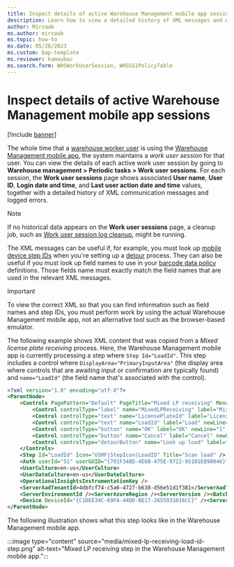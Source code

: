 ```yaml
---
title: Inspect details of active Warehouse Management mobile app sessions
description: Learn how to view a detailed history of XML messages and errors that are associated with all active Warehouse Management mobile app sessions.
author: Mirzaab
ms.author: mirzaab
ms.topic: how-to
ms.date: 05/26/2023
ms.custom: bap-template
ms.reviewer: kamaybac
ms.search.form: WHSWorkUserSession, WHSGS1PolicyTable
---
```


# Inspect details of active Warehouse Management mobile app sessions

[!include [banner](../includes/banner.md)]

The whole time that a [warehouse worker user](manage-warehouse-workers.md) is using the [Warehouse Management mobile app](install-configure-warehouse-management-app.md), the system maintains a *work user session* for that user. You can view the details of each active work user session by going to **Warehouse management \> Periodic tasks \> Work user sessions**. For each session, the **Work user sessions** page shows associated **User name**, **User ID**, **Login date and time**, and **Last user action date and time** values, together with a detailed history of XML communication messages and logged errors.

> [!NOTE]
> If no historical data appears on the **Work user sessions** page, a cleanup job, such as [Work user session log cleanup](../../fin-ops-core/dev-itpro/sysadmin/cleanuproutines.md#warehouse-management), might be running.

The XML messages can be useful if, for example, you must look up [mobile device step IDs](mobile-app-titles-instructions.md) when you're setting up a [detour](warehouse-app-detours.md) process. They can also be useful if you must look up field names to use in your [barcode data policy](gs1-barcodes.md#policies-for-menus) definitions. Those fields name must exactly match the field names that are used in the relevant XML messages.

> [!IMPORTANT]
> To view the correct XML so that you can find information such as field names and step IDs, you must perform work by using the actual Warehouse Management mobile app, not an alternative tool such as the browser-based emulator.

The following example shows XML content that was copied from a *Mixed license plate receiving* process. Here, the Warehouse Management mobile app is currently processing a step where `Step Id="LoadId"`. This step includes a control where `DisplayArea="PrimaryInputArea"` (the display area where controls that are awaiting input or confirmation are typically found) and `name="LoadId"` (the field name that's associated with the control).

``` XML
<?xml version="1.0" encoding="utf-8"?>
<ParentNode>
    <Controls PagePattern="Default" PageTitle="Mixed LP receiving" MenuItemName="Mixed LP receiving">
        <Control controlType="label" name="MixedLPReceiving" label="Mixed LP receiving" newLine="1" data="" type="Undefined" length="-1" error="0" defaultButton="0" enabled="1" selected="" color="#000000" Status="1" NumDecimals="-1" DisplayArea="SubHeaderArea" PreferredInputMode="" PreferredInputType="" DisplayPriority="0" DisplaySubPriority="0" DataSequence="3" AttachedTo="" InstructionControl="" Footer1="" Footer2="" InputType="16806" />
        <Control controlType="text" name="LicensePlateId" label="License plate" newLine="1" data="LP33" type="String" length="25" error="0" defaultButton="0" enabled="0" selected="" color="#000000" Status="1" NumDecimals="-1" DisplayArea="InfoAndSecondaryInputArea" PreferredInputMode="Scanning" PreferredInputType="Alpha" DisplayPriority="50" DisplaySubPriority="22" DataSequence="4" AttachedTo="" InstructionControl="" Footer1="" Footer2="" InputType="2694" />
        <Control controlType="text" name="LoadId" label="Load" newLine="1" data="" type="String" length="20" error="0" defaultButton="0" enabled="1" selected="" color="#000000" Status="1" NumDecimals="-1" DisplayArea="PrimaryInputArea" PreferredInputMode="Scanning" PreferredInputType="Alpha" DisplayPriority="70" DisplaySubPriority="11" DataSequence="5" AttachedTo="" InstructionControl="" Footer1="" Footer2="" InputType="14265" />
        <Control controlType="button" name="OK" label="OK" newLine="1" data="" Icon="USMF|ActionIcon|OK" type="Undefined" length="-1" error="0" defaultButton="1" enabled="1" selected="" color="#000000" Status="1" NumDecimals="-1" DisplayArea="PrimaryActionArea" PreferredInputMode="" PreferredInputType="" DisplayPriority="0" DisplaySubPriority="0" DataSequence="6" AttachedTo="" InstructionControl="" Footer1="" Footer2="" InputType="16806" />
        <Control controlType="button" name="Cancel" label="Cancel" newLine="1" data="" Icon="USMF|ActionIcon|Cancel" type="Undefined" length="-1" error="0" defaultButton="0" enabled="1" selected="" color="#000000" Status="1" NumDecimals="-1" DisplayArea="" PreferredInputMode="" PreferredInputType="" DisplayPriority="0" DisplaySubPriority="0" DataSequence="7" AttachedTo="" InstructionControl="" Footer1="" Footer2="" InputType="16806" />
        <Control controlType="detourButton" name="Look up load" label="Look up load" newLine="1" data="" Icon="USMF|MenuIcon|GenericDataInquiry" type="16806" length="0" error="0" defaultButton="0" enabled="1" selected="" color="0" Status="0" NumDecimals="-1" DisplayArea="" PreferredInputMode="" PreferredInputType="" DisplayPriority="0" DisplaySubPriority="0" DataSequence="8" AttachedTo="" InstructionControl="" Footer1="" Footer2="" InputType="0" />
    </Controls>
    <Step Id="LoadId" Icon="USMF|StepIcon|LoadID" Title="Scan load" />
    <Auth userId="51" userGUID="{701F34BD-4E6B-475E-9722-95101E890046}" sessionId="{XXXXXXXX-XXXX-XXXX-XXXX-XXXXXXXXXXXX}" />
    <UserCulture>en-us</UserCulture>
    <UserDateCulture>en-us</UserDateCulture>
    <OperationalInsightsInstrumentationKey />
    <ServerAadTenantId>4dbfcf74-c5a6-4727-b638-d56e51d1f381</ServerAadTenantId>
    <ServerEnvironmentId /><ServerAzureRegion /><ServerVersion /><BatchFlightsEnabled />
    <Device DeviceId="{C1DEE34C-69FA-44DD-BE17-2655931016CC}" /><ServerActivity ServerActivityId="{B2AAD7A2-7674-0006-E259-ABB27476D901}" />
</ParentNode>
```

The following illustration shows what this step looks like in the Warehouse Management mobile app.

:::image type="content" source="media/mixed-lp-receiving-load-id-step.png" alt-text="Mixed LP receiving step in the Warehouse Management mobile app.":::
